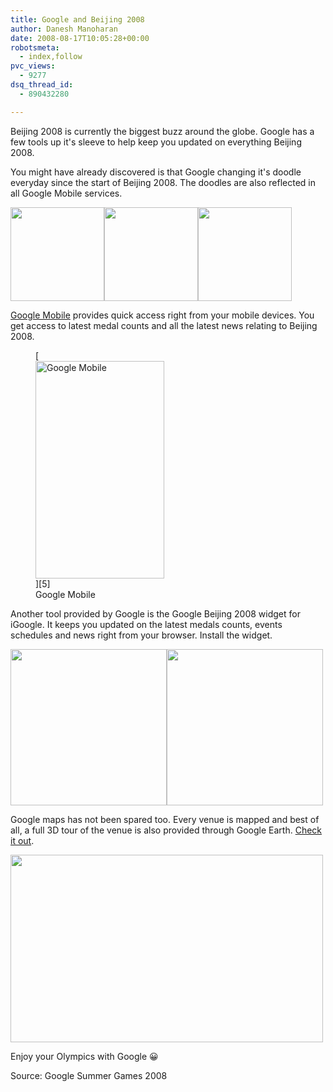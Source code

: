 ```yaml
---
title: Google and Beijing 2008
author: Danesh Manoharan
date: 2008-08-17T10:05:28+00:00
robotsmeta:
  - index,follow
pvc_views:
  - 9277
dsq_thread_id:
  - 890432280

---
```

Beijing 2008 is currently the biggest buzz around the globe. Google has a few tools up it's sleeve to help keep you updated on everything Beijing 2008.

You might have already discovered is that Google changing it's doodle everyday since the start of Beijing 2008. The doodles are also reflected in all Google Mobile services.

[<img class="alignnone size-medium wp-image-797" title="google-doodle-summer-games-2008" src="/wp-content/uploads/2008/08/google-doodle-summer-games-2008.jpg" alt="" width="150" />][1][<img class="alignnone size-medium wp-image-795" title="olympics08_rowing" src="/wp-content/uploads/2008/08/olympics08_rowing.gif" alt="" width="150" />][2][<img class="alignnone size-medium wp-image-794" title="olympics08_weightlifting" src="/wp-content/uploads/2008/08/olympics08_weightlifting.gif" alt="" width="150" />][3]

[Google Mobile][4] provides quick access right from your mobile devices. You get access to latest medal counts and all the latest news relating to Beijing 2008.

<figure id="attachment_796" aria-describedby="caption-attachment-796" style="width: 206px" class="wp-caption alignnone">[<img loading="lazy" class="size-medium wp-image-796" title="my-mobile-summer-games" src="/wp-content/uploads/2008/08/my-mobile-summer-games.jpg" alt="Google Mobile" width="206" height="348" />][5]<figcaption id="caption-attachment-796" class="wp-caption-text">Google Mobile</figcaption></figure>

Another tool provided by Google is the Google Beijing 2008 widget for iGoogle. It keeps you updated on the latest medals counts, events schedules and news right from your browser. Install the widget.

[<img class="alignnone size-medium wp-image-798" title="google-beijing-2008-widget-01" src="/wp-content/uploads/2008/08/google-beijing-2008-widget-01.png" alt="" width="250" />][6][<img class="alignnone size-medium wp-image-799" title="google-beijing-2008-widget-02" src="/wp-content/uploads/2008/08/google-beijing-2008-widget-02.png" alt="" width="250" />][7]

Google maps has not been spared too. Every venue is mapped and best of all, a full 3D tour of the venue is also provided through Google Earth. [Check it out][8].

[<img loading="lazy" class="alignnone size-medium wp-image-801" title="google-beijing-2008-maps-01" src="/wp-content/uploads/2008/08/google-beijing-2008-maps-01-500x300.png" alt="" width="500" height="300" srcset="/wp-content/uploads/2008/08/google-beijing-2008-maps-01-500x300.png 500w, /wp-content/uploads/2008/08/google-beijing-2008-maps-01.png 510w" sizes="(max-width: 500px) 100vw, 500px" />][9]

Enjoy your Olympics with Google 😀

Source: Google Summer Games 2008

 [1]: /wp-content/uploads/2008/08/google-doodle-summer-games-2008.jpg
 [2]: /wp-content/uploads/2008/08/olympics08_rowing.gif
 [3]: /wp-content/uploads/2008/08/olympics08_weightlifting.gif
 [4]: http://m.google.com.my/
 [5]: /wp-content/uploads/2008/08/my-mobile-summer-games.jpg
 [6]: /wp-content/uploads/2008/08/google-beijing-2008-widget-01.png
 [7]: /wp-content/uploads/2008/08/google-beijing-2008-widget-02.png
 [8]: http://sketchup.google.com/3dwarehouse/cldetails?mid=efe83785f1aaaae0ae682533f3f1d4dd&ct=hpr2
 [9]: /wp-content/uploads/2008/08/google-beijing-2008-maps-01.png